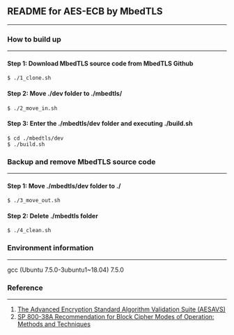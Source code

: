 ## README for AES-ECB by MbedTLS
-------------

### How to build up
-------------
#### Step 1: Download MbedTLS source code from MbedTLS Github  
`$ ./1_clone.sh`  
#### Step 2: Move ./dev folder to ./mbedtls/
`$ ./2_move_in.sh`  
#### Step 3: Enter the ./mbedtls/dev folder and executing ./build.sh  
`$ cd ./mbedtls/dev`  
`$ ./build.sh`  

### Backup and remove MbedTLS source code
-------------
#### Step 1: Move ./mbedtls/dev folder to ./  
`$ ./3_move_out.sh`  
#### Step 2: Delete ./mbedtls folder  
`$ ./4_clean.sh`

### Environment information
-------------
gcc (Ubuntu 7.5.0-3ubuntu1~18.04) 7.5.0


### Reference
-------------
1. [The Advanced Encryption Standard Algorithm Validation Suite (AESAVS)](https://csrc.nist.gov/CSRC/media/Projects/Cryptographic-Algorithm-Validation-Program/documents/aes/AESAVS.pdf)
2. [SP 800-38A Recommendation for Block Cipher Modes of Operation: Methods and Techniques](https://csrc.nist.gov/publications/detail/sp/800-38a/final)